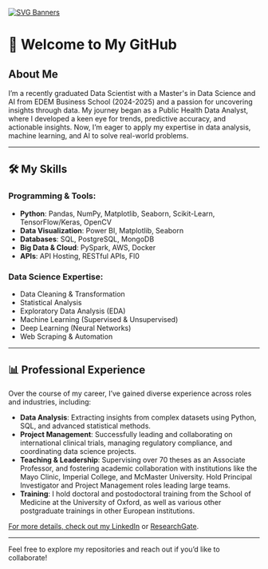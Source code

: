 
[![SVG Banners](https://svg-banners.vercel.app/api?type=typeWriter&text1=Hi%2C%20I%20am%20Jose%20Pantaleon%20💻&width=800&height=400)](https://github.com/Akshay090/svg-banners)


# 👋 Welcome to My GitHub

## About Me
I’m a recently graduated Data Scientist with a Master's in Data Science and AI from EDEM Business School (2024-2025) and a passion for uncovering insights through data. My journey began as a Public Health Data Analyst, where I developed a keen eye for trends, predictive accuracy, and actionable insights. Now, I’m eager to apply my expertise in data analysis, machine learning, and AI to solve real-world problems.

---

## 🛠️ My Skills

### Programming & Tools:
- **Python**: Pandas, NumPy, Matplotlib, Seaborn, Scikit-Learn, TensorFlow/Keras, OpenCV
- **Data Visualization**: Power BI, Matplotlib, Seaborn
- **Databases**: SQL, PostgreSQL, MongoDB
- **Big Data & Cloud**: PySpark, AWS, Docker
- **APIs**: API Hosting, RESTful APIs, Fl0

### Data Science Expertise:
- Data Cleaning & Transformation
- Statistical Analysis
- Exploratory Data Analysis (EDA)
- Machine Learning (Supervised & Unsupervised)
- Deep Learning (Neural Networks)
- Web Scraping & Automation

---

## 📊 Professional Experience

Over the course of my career, I’ve gained diverse experience across roles and industries, including:
- **Data Analysis**: Extracting insights from complex datasets using Python, SQL, and advanced statistical methods.
- **Project Management**: Successfully leading and collaborating on international clinical trials, managing regulatory compliance, and coordinating data science projects.
- **Teaching & Leadership**: Supervising over 70 theses as an Associate Professor, and fostering academic collaboration with institutions like the Mayo Clinic, Imperial College, and McMaster University. Hold Principal Investigator and Project Management roles leading large teams.
- **Training**: I hold doctoral and postodoctoral training from the School of Medicine at the University of Oxford, as well as various other postgraduate trainings in other European institutions.

[For more details, check out my LinkedIn](https://www.linkedin.com/in/jose-pantaleon-hernandez-dphil-98369b2/)
 or [ResearchGate](https://www.researchgate.net/profile/Jose-Hernandez-269).

---

Feel free to explore my repositories and reach out if you’d like to collaborate!
